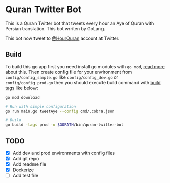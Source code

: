 # Quran Twitter Bot

This is a Quran Twitter bot that tweets every hour an Aye of Quran with Persian translation. This bot wrriten by GoLang.

This bot now tweet to [@HourQuran](https://twitter.com/HourQuran) account at Twitter.

## Build

To build this go app first you need install go modules with `go mod`, [read more](https://dev.to/defman/introducing-go-mod-1cdo) about this. Then create config file for your environment from `config/config_sample.go` like `config/config_dev.go` or `config/config_prod.go` then you should execute build command with [build tags](https://golang.org/pkg/go/build/#hdr-Build_Constraints) like below:

``` sh
go mod download

# Run with simple configuration
go run main.go tweetAye --config cmd/.cobra.json

# Build
go build -tags prod -o $GOPATH/bin/quran-twitter-bot


```

## TODO

- [x] Add dev and prod environments with config files
- [x] Add git repo
- [x] Add readme file
- [x] Dockerize
- [ ] Add test file